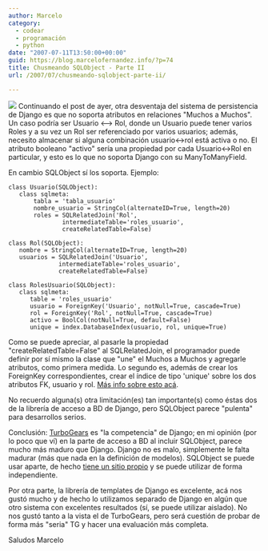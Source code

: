 ```yaml
---
author: Marcelo
category:
  - codear
  - programación
  - python
date: "2007-07-11T13:50:00+00:00"
guid: https://blog.marcelofernandez.info/?p=74
title: Chusmeando SQLObject - Parte II
url: /2007/07/chusmeando-sqlobject-parte-ii/

---
```

[![](http://4.bp.blogspot.com/_nDZ247g0qSM/RpY3Hh9dfgI/AAAAAAAAAIA/mdQkfrguxEM/s400/g_gear.png)](http://www.turbogears.org) Continuando el post de ayer, otra desventaja del sistema de persistencia de Django es que no soporta atributos en relaciones "Muchos a Muchos". Un caso podría ser Usuario <--> Rol, donde un Usuario puede tener varios Roles y a su vez un Rol ser referenciado por varios usuarios; además, necesito almacenar si alguna combinación usuario<->rol está activa o no. El atributo booleano "activo" sería una propiedad por cada Usuario<->Rol en particular, y esto es lo que no soporta Django con su ManyToManyField.

En cambio SQLObject sí los soporta. Ejemplo:

```
class Usuario(SQLObject):
   class sqlmeta:
       tabla = 'tabla_usuario'
       nombre_usuario = StringCol(alternateID=True, length=20)
       roles = SQLRelatedJoin('Rol',
               intermediateTable='roles_usuario',
               createRelatedTable=False)

class Rol(SQLObject):
   nombre = StringCol(alternateID=True, length=20)
   usuarios = SQLRelatedJoin('Usuario',
              intermediateTable='roles_usuario',
              createRelatedTable=False)

class RolesUsuario(SQLObject):
   class sqlmeta:
      table = 'roles_usuario'
      usuario = ForeignKey('Usuario', notNull=True, cascade=True)
      rol = ForeignKey('Rol', notNull=True, cascade=True)
      activo = BoolCol(notNull=True, default=False)
      unique = index.DatabaseIndex(usuario, rol, unique=True)
```

Como se puede apreciar, al pasarle la propiedad "createRelatedTable=False" al SQLRelatedJoin, el programador puede definir por sí mismo la clase que "une" el Muchos a Muchos y agregarle atributos, como primera medida. Lo segundo es, además de crear los ForeignKey correspondientes, crear el índice de tipo 'unique' sobre los dos atributos FK, usuario y rol. [Más info sobre esto acá](http://www.sqlobject.org/FAQ.html#how-can-i-define-my-own-intermediate-table-in-my-many-to-many-relationship).

No recuerdo alguna(s) otra limitación(es) tan importante(s) como éstas dos de la librería de acceso a BD de Django, pero SQLObject parece "pulenta" para desarrollos serios.

Conclusión:
[TurboGears](http://www.turbogears.org/) es "la competencia" de Django; en mi opinión (por lo poco que ví) en la parte de acceso a BD al incluir SQLObject, parece mucho más maduro que Django. Django no es malo, simplemente le falta madurar (más que nada en la definición de modelos). SQLObject se puede usar aparte, de hecho [tiene un sitio propio](http://www.sqlobject.org/) y se puede utilizar de forma independiente.

Por otra parte, la librería de templates de Django es excelente, acá nos gustó mucho y de hecho lo utilizamos separado de Django en algún que otro sistema con excelentes resultados (sí, se puede utilizar aislado). No nos gustó tanto a la vista el de TurboGears, pero será cuestión de probar de forma más "seria" TG y hacer una evaluación más completa.

Saludos
Marcelo

